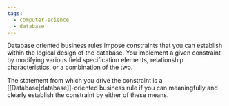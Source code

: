 ```yaml
---
tags:
  - computer-science
  - database
---
```

Database oriented business rules impose constraints that you can establish within the logical design of the database. You implement a given constraint by modifying various field specification elements, relationship characteristics, or a combination of the two. 

The statement from which you drive the constraint is a [[Database|database]]-oriented business rule if you can meaningfully and clearly establish the constraint by either of these means.